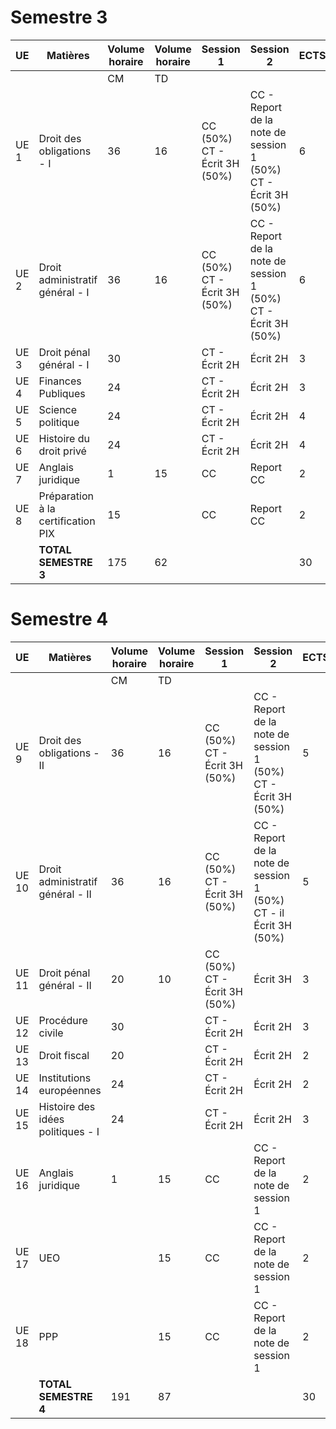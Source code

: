 # Semestre 3

| UE   | Matières                           | Volume horaire | Volume horaire | Session 1                    | Session 2                                                     | ECTS |
| ---- | ---------------------------------- | -------------- | -------------- | ---------------------------- | ------------------------------------------------------------- | ---- |
|      |                                    | CM             | TD             |                              |                                                               |      |
| UE 1 | Droit des obligations - I          | 36             | 16             | CC (50%) CT - Écrit 3H (50%) | CC - Report de la note de session 1 (50%) CT - Écrit 3H (50%) | 6    |
| UE 2 | Droit administratif général - I    | 36             | 16             | CC (50%) CT - Écrit 3H (50%) | CC - Report de la note de session 1 (50%) CT - Écrit 3H (50%) | 6    |
| UE 3 | Droit pénal général - I            | 30             |                | CT - Écrit 2H                | Écrit 2H                                                      | 3    |
| UE 4 | Finances Publiques                 | 24             |                | CT - Écrit 2H                | Écrit 2H                                                      | 3    |
| UE 5 | Science politique                  | 24             |                | CT - Écrit 2H                | Écrit 2H                                                      | 4    |
| UE 6 | Histoire du droit privé            | 24             |                | CT - Écrit 2H                | Écrit 2H                                                      | 4    |
| UE 7 | Anglais juridique                  | 1              | 15             | CC                           | Report CC                                                     | 2    |
| UE 8 | Préparation à la certification PIX | 15             |                | CC                           | Report CC                                                     | 2    |
|      | **TOTAL SEMESTRE 3**               | 175            | 62             |                              |                                                               | 30   |

# Semestre 4

| UE    | Matières                          | Volume horaire | Volume horaire | Session 1                    | Session 2                                                        | ECTS |
| ----- | --------------------------------- | -------------- | -------------- | ---------------------------- | ---------------------------------------------------------------- | ---- |
|       |                                   | CM             | TD             |                              |                                                                  |      |
| UE 9  | Droit des obligations - II        | 36             | 16             | CC (50%) CT - Écrit 3H (50%) | CC - Report de la note de session 1 (50%) CT - Écrit 3H (50%)    | 5    |
| UE 10 | Droit administratif général - II  | 36             | 16             | CC (50%) CT - Écrit 3H (50%) | CC - Report de la note de session 1 (50%) CT - il Écrit 3H (50%) | 5    |
| UE 11 | Droit pénal général - II          | 20             | 10             | CC (50%) CT - Écrit 3H (50%) | Écrit 3H                                                         | 3    |
| UE 12 | Procédure civile                  | 30             |                | CT - Écrit 2H                | Écrit 2H                                                         | 3    |
| UE 13 | Droit fiscal                      | 20             |                | CT - Écrit 2H                | Écrit 2H                                                         | 2    |
| UE 14 | Institutions européennes          | 24             |                | CT - Écrit 2H                | Écrit 2H                                                         | 2    |
| UE 15 | Histoire des idées politiques - I | 24             |                | CT - Écrit 2H                | Écrit 2H                                                         | 3    |
| UE 16 | Anglais juridique                 | 1              | 15             | CC                           | CC - Report de la note de session 1                              | 2    |
| UE 17 | UEO                               |                | 15             | CC                           | CC - Report de la note de session 1                              | 2    |
| UE 18 | PPP                               |                | 15             | CC                           | CC - Report de la note de session 1                              | 2    |
|       | **TOTAL SEMESTRE 4**              | 191            | 87             |                              |                                                                  | 30   |
